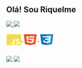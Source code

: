   
  ## Olá! Sou Riquelme
<div>
      <a href="https://github.com/Riquelme-D-Silva">
      <img height="180em" src="https://github-readme-stats.vercel.app/api?username=Riquelme-D-Silva&show_icons=true&theme=dark&include_all_commits=true&count_private=true"/>
      <img height="180em" src="https://github-readme-stats.vercel.app/api/top-langs/?username=Riquelme-D-Silva&layout=compact&langs_count=7&theme=dark"/>
 </div>
   </br>
<div style="display: inline_block">
      <img align="center" alt="Riq-js" height="30" width="40" src="https://raw.githubusercontent.com/devicons/devicon/master/icons/javascript/javascript-plain.svg">
      <img align="center" alt="Riq-HTML" height="30" width="40" src="https://raw.githubusercontent.com/devicons/devicon/master/icons/html5/html5-original.svg">
      <img align="center" alt="Riq-CSS" height="30" width="40" src="https://raw.githubusercontent.com/devicons/devicon/master/icons/css3/css3-original.svg">
 </div>

   ##

<div>
     <a href ="mailto:rd15075@gmail.com"><img src="https://img.shields.io/badge/-Gmail-%23333?style=for-the-badge&logo=gmail&logoColor=white" target="_blank"></a>
     <a href="https://www.linkedin.com/in/riquelme-dami%C3%A3o-silva/" target="_blank"><img src="https://img.shields.io/badge/-LinkedIn-%230077B5?style=for-the-badge&logo=linkedin&logoColor=white" target="_blank"></a>
</div>
